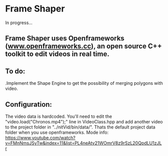 # Frame Shaper

In progress...

## Frame Shaper uses Openframeworks (www.openframeworks.cc), an open source C++ toolkit to edit videos in real time. 

## To do:
.Implement the Shape Engine to get the possibility of merging polygons with video.

## Configuration:
The video data is hardcoded. You'll need to edit the "video.load("Chronos.mp4");" line in VideoClass.hpp and add another video to the project folder in "../nitVid/bin/data/". Thats the default project data folder when you use openframeworks.
Mode info: https://www.youtube.com/watch?v=FMnNmsJSyTw&index=11&list=PL4neAtv21WOmrV8z9rSzL20QpdLU1zJLr

